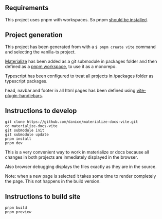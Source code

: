 ## Requirements
This project uses pnpm with workspaces. So pnpm [should be installed](https://pnpm.io/installation).

## Project generation
This project has been generated from with a ``$ pnpm create vite`` command and selecting the vanilla-ts project.

[Materialize](https://github.com/materializecss/materialize) has been added as a git submodule in packages folder and then defined as a [pnpm workspace](https://pnpm.io/workspaces), to use it as a monorepo. 

Typescript has been configured to treat all projects in /packages folder as typescript packages.

head, navbar and footer in all html pages has been defined using [vite-plugin-handlebars](https://github.com/alexlafroscia/vite-plugin-handlebars).

## Instructions to develop
```
git clone https://github.com/danice/materialize-docs-vite.git
cd materialize-docs-vite
git submodule init
git submodule update
pnpm install
pnpm dev
```
This is a very convenient way to work in materialize or docs because all changes in both projects are inmediately displayed in the browser.

Also browser debugging displays the files exactly as they are in the source. 

Note: when a new page is selected it takes some time to render completely the page. This not happens in the build version.


## Instructions to build site
```
pnpm build
pnpm preview
```


